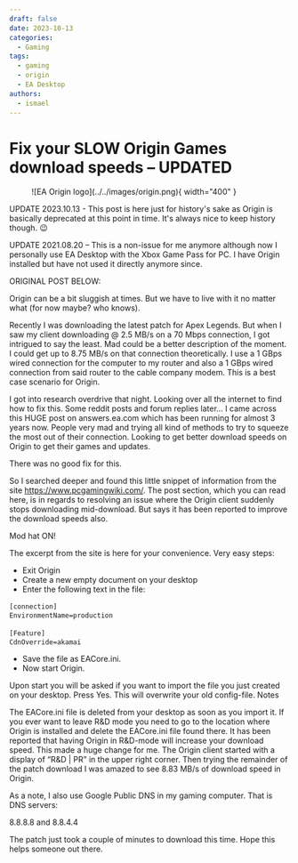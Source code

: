 ```yaml
---
draft: false
date: 2023-10-13
categories:
  - Gaming
tags:
  - gaming
  - origin
  - EA Desktop
authors:
  - ismael
---
```


# Fix your SLOW Origin Games download speeds – UPDATED



<figure markdown>
  ![EA Origin logo](../../images/origin.png){ width="400" }
  <figcaption></figcaption>
</figure>

UPDATE 2023.10.13 - This post is here just for history's sake as Origin is basically deprecated at this point in time. It's always nice to keep history though. :wink:

UPDATE 2021.08.20 – This is a non-issue for me anymore although now I personally use EA Desktop with the Xbox Game Pass for PC. I have Origin installed but have not used it directly anymore since.

ORIGINAL POST BELOW:

Origin can be a bit sluggish at times. But we have to live with it no matter what (for now maybe? who knows).

Recently I was downloading the latest patch for Apex Legends. But when I saw my client downloading @ 2.5 MB/s on a 70 Mbps connection, I got intrigued to say the least. <!-- more -->Mad could be a better description of the moment. I could get up to 8.75 MB/s on that connection theoretically. I use a 1 GBps wired connection for the computer to my router and also a 1 GBps wired connection from said router to the cable company modem. This is a best case scenario for Origin.



I got into research overdrive that night. Looking over all the internet to find how to fix this. Some reddit posts and forum replies later… I came across this HUGE post on answers.ea.com which has been running for almost 3 years now. People very mad and trying all kind of methods to try to squeeze the most out of their connection. Looking to get better download speeds on Origin to get their games and updates.

There was no good fix for this.

So I searched deeper and found this little snippet of information from the site https://www.pcgamingwiki.com/. The post section, which you can read here, is in regards to resolving an issue where the Origin client suddenly stops downloading mid-download. But says it has been reported to improve the download speeds also.

Mod hat ON!

The excerpt from the site is here for your convenience. Very easy steps:

- Exit Origin
- Create a new empty document on your desktop
- Enter the following text in the file:

``` config
[connection]
EnvironmentName=production
 
[Feature]
CdnOverride=akamai
```

- Save the file as EACore.ini.
- Now start Origin.

Upon start you will be asked if you want to import the file you just created on your desktop.
Press Yes.
This will overwrite your old config-file.
Notes

The EACore.ini file is deleted from your desktop as soon as you import it. If you ever want to leave R&D mode you need to go to the location where Origin is installed and delete the EACore.ini file found there.
It has been reported that having Origin in R&D-mode will increase your download speed.
This made a huge change for me. The Origin client started with a display of “R&D | PR” in the upper right corner. Then trying the remainder of the patch download I was amazed to see 8.83 MB/s of download speed in Origin.

As a note, I also use Google Public DNS in my gaming computer. That is DNS servers:

8.8.8.8 and 8.8.4.4

The patch just took a couple of minutes to download this time. Hope this helps someone out there.